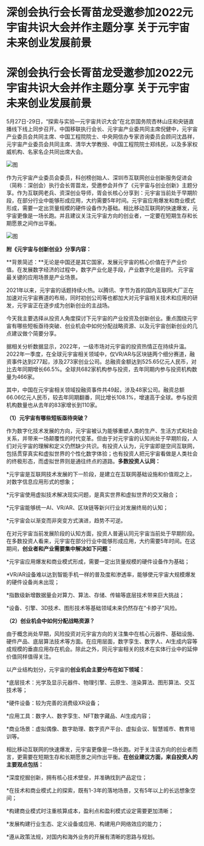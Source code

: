 # 深创会执行会长胥苗龙受邀参加2022元宇宙共识大会并作主题分享 关于元宇宙未来创业发展前景


# 深创会执行会长胥苗龙受邀参加2022元宇宙共识大会并作主题分享 关于元宇宙未来创业发展前景

5月27日-29日，“探索与实验—元宇宙共识大会”在北京国务院杏林山庄和央链直播线下线上同步召开。中国移联执行会长、元宇宙产业委共同主席倪健中，元宇宙产业委员会共同主席、中国工程院院士、中央网信办专家咨询委员会顾问沈昌祥，元宇宙产业委员会共同主席、清华大学教授、中国工程院院士郑纬民，以及多家权威机构、名家名企共同出席大会。

![图](https://p9.itc.cn/images01/20220607/9a9d6e1e29264f2f9d32b9c440cd2bec.png)

作为元宇宙产业委员会委员，科创榜创始人、深圳市互联网创业创新服务促进会（简称：深创会）执行会长胥苗龙，受邀参会并作了《元宇宙与创业创新》主题分享。作为互联网老兵、资深创业导师，胥会长核心分享到：元宇宙当前处于早期阶段，在部分行业中能够形成应用，大约需要5年时间。元宇宙应用爆发和商业模式形成，需要一定出货量规模的硬件设备作为基础。相比移动互联网的快速爆发，元宇宙更像是一场长跑。并且建议关注元宇宙方向的创业者，一定要在短期生存和长期愿景之间作出平衡。

![图](https://p5.itc.cn/images01/20220607/8331113e1a2a412f830fd8eeb185e676.png)

**附《元宇宙与创新创业》分享内容：**

**背景简述：**无论是中国还是其它国家，发展元宇宙的核心价值在于产业价值。在发展数字经济的过程中，数字产业化是手段，产业数字化是目的。 元宇宙最关键的应用场景是产业场景。

2021年以来，元宇宙的话题持续火热。以腾讯、字节为首的国内互联网大厂正在加速对元宇宙赛道的布局，同时初创公司等也都加大对元宇宙相关技术和应用的研发，元宇宙正在逐步成为创新创业的主战场。

今天我主要选择从投资人角度探讨下元宇宙的产业投资及创新创业。重点围绕元宇宙有哪些短板亟待突破、创业机会中如何分配战略资源、以及元宇宙创新创业的几点建议做个简要分享。

据相关分析数据显示，2022年，一级市场对元宇宙的投资热情正在持续升温。2022年一季度，在全球元宇宙相关领域中，仅VR/AR与区块链两个细分赛道，融资事件达到277起，涉及273家创业公司。总融资金额达到525.65亿元人民币，对比去年同期增长66.5%。全球共682家机构参与投资，去年同期内参与投资机构数量为466家。

其中，中国在元宇宙相关领域投融资事件共49起，涉及48家公司。融资总额66.06亿元人民币，较去年同期翻番，同比增长108.1%，增速高于全球。参与投资机构数量也从去年的83家增长到110家。

**（1）元宇宙有哪些短板亟待突破？**

作为数字化技术发展的方向，元宇宙被认为能够重塑人类的生产、生活方式和社会关系，并带来一场颠覆性的时代变革。但由于对元宇宙的认知尚处于早期阶段，人们对元宇宙的理解和定义仍然缺少共识。有投资人认为，元宇宙即是空间互联网，包括贯穿真实和虚拟世界的个性化数字体验；也有投资人把元宇宙看做是人类社会的终极形态，而虚拟世界则是通往终点的道路。**多数投资人认同：**

*元宇宙是互联网技术发展的下一阶段，是建立在互联网基础设施和价值观之上，对数字信息应用形式的想象；

*元宇宙使用虚拟技术解决现实问题，是真实世界和虚拟世界的交叉融合；

*元宇宙能够统一AI、VR/AR、区块链等新兴行业对发展终局的认知；

*元宇宙会以渐变而非突变方式演进，趋势不可逆。

在对元宇宙当前发展阶段的认知方面，投资人普遍认同元宇宙当前处于早期阶段。在多数投资人看来，元宇宙在部分行业中能够形成应用，大约需要5年时间。在这期间，**创业者和产业需要集中解决如下问题：**

*元宇宙应用爆发和商业模式形成，需要一定出货量规模的硬件设备作为基础；

*VR/AR设备难以达到智能手机一样的普及度和渗透率，能够使元宇宙大规模爆发的硬件设备尚未出现；

*指数级新增数据量会对算力、算法、存储、传输等底层技术带来巨大挑战；

*设备、引擎、3D技术、图形技术等基础领域未来仍然存在“卡脖子”风险。

**（2）创业机会中如何分配战略资源？**

由于概念尚处早期，风险投资对元宇宙方向的关注集中在核心元器件、基础设施、硬件产品、底层算法技术等方面。在应用层面，数字孪生、数字人、AI生成内容等成规模的垂直应用存在机会。除此之外，同元宇宙相关的技术在实体行业中的延伸价值同样值得关注。

以产业结构划分，元宇宙的**创业机会主要分布在如下领域：**

*底层技术：光学及显示元器件、物理引擎、云原生、渲染算法、图形算法、交互技术等；

*硬件设备：较为完善的消费级XR设备；

*应用工具：数字人、数字孪生、NFT数字藏品、AI生成内容；

*商业场景：虚拟偶像、数字助理、数字资产平台、虚拟会议、智慧城市、教育培训等。

相比移动互联网的快速爆发，元宇宙更像是一场长跑。对于关注该方向的创业者而言，更需要在短期生存和长期愿景之间作出平衡。**在创业建议方面，来自投资人的主要观点包括：**

*深度挖掘创新，拥有核心技术壁垒，并准确找到产品定位；

*在技术和商业模式上的探索，既有1-3年的落地场景，又有5年以上的长远想象空间；

*构建商业模式时注重核算成本，盈利点和盈利模式设定需要更加清晰；

*发展构建行业生态、定义设备或应用、构建用户网络效应的能力；

*遵从政策法规，对国内和海外业务的开展有清晰的思路与规划。
